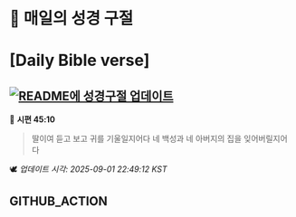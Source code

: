# 🙏 매일의 성경 구절
# [Daily Bible verse]
## [![README에 성경구절 업데이트](https://github.com/DONGSUKA/first_test/actions/workflows/update-readme-bible.yml/badge.svg)](https://github.com/DONGSUKA/first_test/actions/workflows/update-readme-bible.yml)
<!-- START_BIBLE_VERSE -->
📖 **시편 45:10**
> 딸이여 듣고 보고 귀를 기울일지어다 네 백성과 네 아버지의 집을 잊어버릴지어다

🕊️ _업데이트 시각: 2025-09-01 22:49:12 KST_
  <!-- END_BIBLE_VERSE -->
## GITHUB_ACTION
